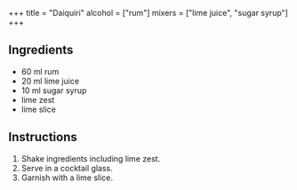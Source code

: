 +++
title = "Daiquiri"
alcohol = ["rum"]
mixers = ["lime juice", "sugar syrup"]
+++

## Ingredients

- 60 ml rum
- 20 ml lime juice
- 10 ml sugar syrup
- lime zest
- lime slice

## Instructions

1. Shake ingredients including lime zest.
2. Serve in a cocktail glass.
3. Garnish with a lime slice.
